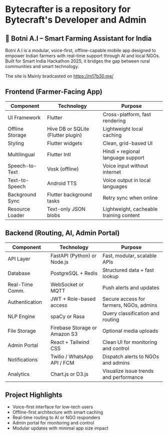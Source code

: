 # Bytecrafter is a repository for Bytecraft's Developer and Admin

## 🌾 Botni A.I – Smart Farming Assistant for India

Botni A.I is a modular, voice-first, offline-capable mobile app designed to empower Indian farmers with real-time support through AI and local NGOs. Built for Smart India Hackathon 2025, it bridges the gap between rural communities and smart technology.

The site is Mainly bradcasted on https://m17b30.me/

## Frontend (Farmer-Facing App)

| Component           | Technology                        | Purpose                                      |
|---------------------|------------------------------------|----------------------------------------------|
| UI Framework        | Flutter                            | Cross-platform, fast rendering               |
| Offline Storage     | Hive DB or SQLite (Flutter plugin) | Lightweight local caching                    |
| Styling             | Flutter widgets                    | Clean, grid-based UI                         |
| Multilingual        | Flutter Intl                       | Hindi + regional language support            |
| Speech-to-Text      | Vosk (offline)                     | Voice input without internet                 |
| Text-to-Speech      | Android TTS                        | Voice output in local languages              |
| Background Sync     | Flutter background tasks           | Retry sync when online                       |
| Resource Loader     | Text-only JSON blobs               | Lightweight, cacheable training content      |

## Backend (Routing, AI, Admin Portal)

| Component           | Technology                        | Purpose                                      |
|---------------------|------------------------------------|----------------------------------------------|
| API Layer           | FastAPI (Python) or Node.js        | Fast, modular, scalable APIs                 |
| Database            | PostgreSQL + Redis                 | Structured data + fast lookup                |
| Real-Time Comm.     | WebSocket or MQTT                  | Push alerts and updates                      |
| Authentication      | JWT + Role-based access            | Secure access for farmers, NGOs, admins      |
| NLP Engine          | spaCy or Rasa                      | Query classification and routing             |
| File Storage        | Firebase Storage or Amazon S3      | Optional media uploads                       |
| Admin Portal        | React + Tailwind CSS               | Clean UI for monitoring and control          |
| Notifications       | Twilio / WhatsApp API / FCM        | Dispatch alerts to NGOs and admins           |
| Analytics           | Chart.js or D3.js                  | Visualize issue trends and performance       |

 
## Project Highlights

- Voice-first interface for low-tech users
- Offline-first architecture with smart caching
- Real-time routing to AI or NGO responders
- Admin portal for monitoring and control
- Modular updates with minimal app size impact
